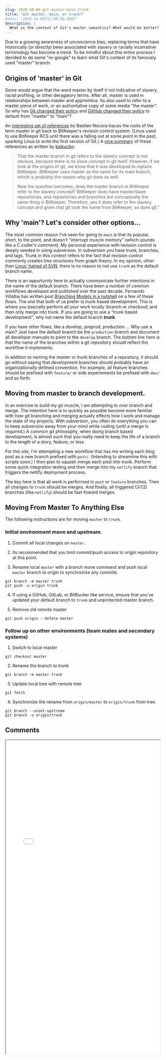 ```yaml
---
slug: 2020-10-08-git-master-main-trunk
title: "Git master, main, or trunk?"
#date: "2020-10-09T12:00:00.000Z"
description: |
  What is the context of Git's master semantics? What would be better?
---
```


Due to a growing awareness of unconcience bias, replacing terms that have historically (or directly) been associated with slavery or racially incensitive terminology has become a trend. To be mindful about this entire process I decided to do some "re-google" to learn what Git's context of its famously used "master" branch.

<!--truncate-->

## Origins of 'master' in Git

Some would argue that the word master by itself it not indicative of slavery, racial profiling, or other deragatory terms. After all, master is used in relationships between master and apprientice. Its also used to refer to a master piece of work, or an authoritative copy of some media "the master". So why has [Git changed their policy](https://sfconservancy.org/news/2020/jun/23/gitbranchname/) and [GitHub changed their policy](https://github.com/github/renaming) to default from "master" to "main"?

An [interesting set of references](https://mail.gnome.org/archives/desktop-devel-list/2019-May/msg00066.html) by Bastien Nocera traces the roots of the term master in git back to BitKeeper's revision control system. (Linus used to use BitKeeper RCS until there was a falling out at some point in the past, sparking Linus to write the first version of Git.) A [nice summary](https://english.stackexchange.com/questions/474419/does-the-term-master-in-git-the-vc-system-refer-to-slavery) of these references as written by [kaikuchn](https://english.stackexchange.com/users/388453/kaikuchn):

> That the master branch in git refers to the slavery concept is not obvious,
> because there is no slave concept in git itself. However, if we look at the
> origins of git, we know that it was developed to replace BitKeeper. BitKeeper
> uses master as the name for its main branch, which is probably the reason why
> git does as well.
>
> Now the question becomes, does the master branch in BitKeeper refer to the
> slavery concept? BitKeeper does have master/slave repositories, and
> repositories and branches are conceptually the same thing in BitKeeper.
> Therefore, yes it does refer to the slavery concept and given that git took
> the name from BitKeeper, so does git."

## Why 'main'? Let's consider other options...

The most common reason I've seen for going to `main` is that its popular, short, to the point, and doesn't "interrupt muscle memory" (which sounds like a C coder's comment). My personal experience with revision control is deeply seeded in using subversion. In subversion you have trunk, branches, and tags. Trunk in this context refers to the fact that revision control commonly creates tree structures from graph theory. In my opinion, other than [Linus' hatred of SVN](https://www.youtube.com/watch?v=4XpnKHJAok8), there is no reason to not use `trunk` as the default branch name.

There is an oppurtunity here to actually communicate further intentions in the name of the default branch. There have been a number of common workflows developed and published over the past decade. Fernando Villalba
has written post [Branching Models in a nutshell](https://medium.com/factualopinions/branching-models-in-a-nutshell-bf24ea1d888a) on a few of these flows. The one that both of us prefer is trunk based development. This is where you bascially perform all your work locally (branch or checkout) and then only merge into trunk. If you are going to use a "trunk based development", why not name the default branch **trunk**.

If you have other flows, like a develop, preprod, production ... Why use a main? Just have the default branch be the `production` branch and document all developer manuals to point to the `develop` branch. The bottom line here is that the name of the branches within a git repository should reflect the workflow it implements.

In addition to naming the master or trunk branches of a repository, it should go without saying that development branches should probably have an organizationally defined convention. For example, all feature branches should be prefixed with `feature/` or side experiements be prefixed with `dev/` and so forth.

## Moving from master to branch development.

In an exercise to build my git muscle, I am attempting to over branch and merge. The intention here is to quickly as possible become more familiar with how git branching and merging actually effects how I work and manage the state of my projects. With subversion, you often do everything you can to keep subversion away from your mind while coding (until a merge is required.) A common git philosophy, when doing branch based development, is almost such that you really need to keep the life of a branch to the length of a story, feature, or less.

For this site, I'm attempting a new workflow that has me writing each blog post as a new branch prefixed with `post/`. (Intending to streamline this with scripts soon.) I then plan to squash merge each post into trunk. Perform some quick integration testing and then merge into my `netlify` branch that triggers the netlify deployment process.

The key here is that all _work_ is performed in `post` or `feature` branches. Then all changes to `trunk` should be merges. And finally, all triggered CI/CD branches (like `netlify`) should be fast-foward merges.

## Moving From Master To Anything Else

The following instructions are for moving `master` to `trunk`.

### Initial environment move and upstream.

1. Commit all local changes on `master`.

2. Its recommended that you limit commit/push access to origin repository at this point.

3. Rename local `master` with a branch move command and push local `master` branch to origin to synchronize any commits.

```
git branch -m master trunk
pit push -u origin trunk
```

4. If using a GitHub, GitLab, or BitBucker like service, ensure that you've updated your default branch to `trunk` and unprotected master branch.

5. Remove old remote master

```
git push origin --delete master
```

### Follow up on other environments (team mates and secondary systems)

1. Switch to local master

```
git checkout master
```

2. Rename the branch to trunk

```
git branch -m master trunk
```

3. Update local tree with remote tree

```
git fetch
```

4. Synchronize the rename from `origin/master` to `origin/trunk` from tree.

```
git branch --unset-upstream
git branch -u origin/trunk
```

## Comments

<iframe src="/comment-iframe.html" height="1024" width="100%" onLoad=""></iframe>
